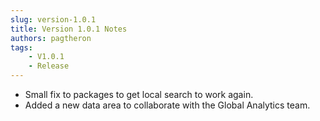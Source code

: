 ```yaml
---
slug: version-1.0.1
title: Version 1.0.1 Notes
authors: pagtheron
tags: 
    - V1.0.1
    - Release
---
```


- Small fix to packages to get local search to work again.
- Added a new data area to collaborate with the Global Analytics team.

